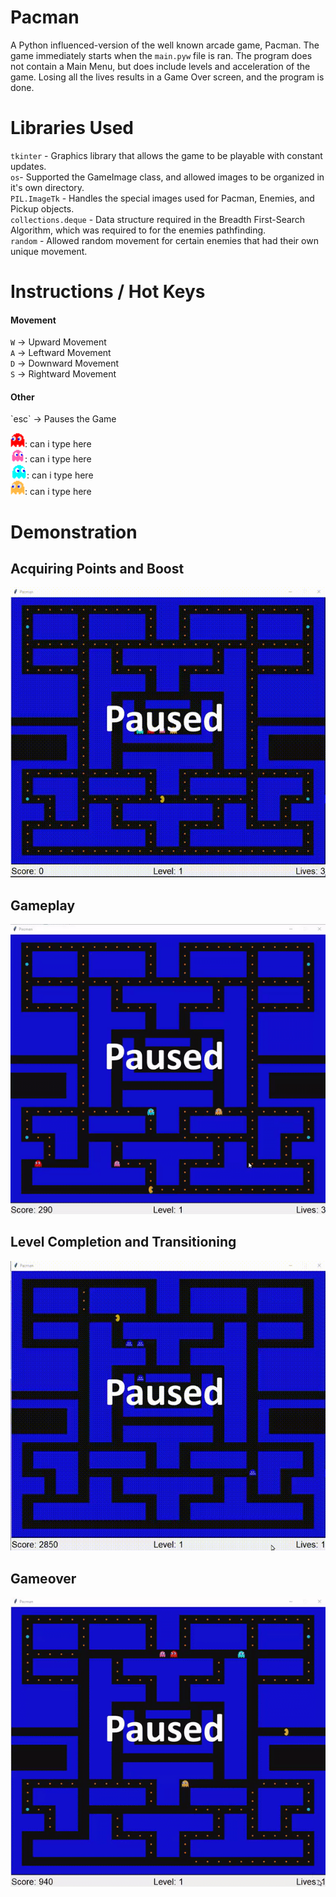 # Pacman
A Python influenced-version of the well known arcade game, Pacman. The game immediately starts when the `main.pyw` file is ran. The program does not contain a Main Menu, but does include levels and acceleration of the game. Losing all the lives results in a Game Over screen, and the program is done.

# Libraries Used
`tkinter` - Graphics library that allows the game to be playable with constant updates. <br />
`os`- Supported the GameImage class, and allowed images to be organized in it's own directory. <br />
`PIL.ImageTk` - Handles the special images used for Pacman, Enemies, and Pickup objects.<br />
`collections.deque` - Data structure required in the Breadth First-Search Algorithm, which was required to for the enemies pathfinding.<br />
`random` - Allowed random movement for certain enemies that had their own unique movement.<br />

# Instructions / Hot Keys
<h4> Movement </h4>

`W` -> Upward Movement        <br />
`A` -> Leftward Movement      <br />
`D` -> Downward Movement      <br />
`S` -> Rightward Movement     <br />

<h4> Other </h4>
`esc` -> Pauses the Game <br />

<img src='/images/blinky.png' title='' width='' alt='' />: can i type here <br />
<img src='/images/pinky.png' title='' width='' alt='' />: can i type here <br />
<img src='/images/inky.png' title='' width='' alt='' />: can i type here <br />
<img src='/images/clyde.png' title='' width='' alt='' />: can i type here <br />


# Demonstration #

## Acquiring Points and Boost
<img src='boost.gif' title='Video Walkthrough' width='' alt='Video Walkthrough' />

## Gameplay
<img src='gameplay2.gif' title='Video Walkthrough' width='' alt='Video Walkthrough' />

## Level Completion and Transitioning
<img src='transition.gif' title='Video Walkthrough' width='' alt='Video Walkthrough' />

## Gameover
<img src='gameover.gif' title='Video Walkthrough' width='' alt='Video Walkthrough' />
